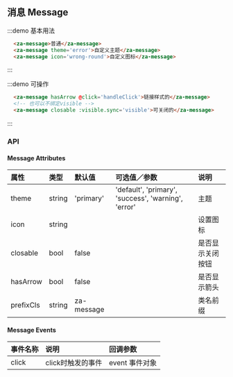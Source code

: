 <script>
export default {
  data() {
    return {
      visible: true
    }
  },
  methods: {
    handleClick(event) {
      console.log(event);
      alert('click this message!');
    }
  },
};
</script>


## 消息 Message

:::demo 基本用法
```html
  <za-message>普通</za-message>
  <za-message theme='error'>自定义主题</za-message>
  <za-message icon='wrong-round'>自定义图标</za-message>
```
:::

:::demo 可操作
```html
  <za-message hasArrow @click='handleClick'>链接样式的</za-message>
  <!-- 也可以不绑定visible -->
  <za-message closable :visible.sync='visible'>可关闭的</za-message>
```
:::

### API

#### Message Attributes

| 属性 | 类型 | 默认值 | 可选值／参数 | 说明 |
| :--- | :--- | :--- | :--- | :--- |
| theme | string | 'primary' | 'default', 'primary', 'success', 'warning', 'error' | 主题 |
| icon | string | | | 设置图标 |
| closable | bool | false | | 是否显示关闭按钮 |
| hasArrow | bool | false | | 是否显示箭头 |
| prefixCls | string | za-message | | 类名前缀 |


#### Message Events

| 事件名称 | 说明 | 回调参数 |
| :--- | :--- | :--- |
| click | click时触发的事件 | event 事件对象 |